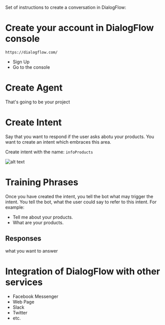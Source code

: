 Set of instructions to create a conversation in DialogFlow:

# Create your account in DialogFlow console

```
https://dialogflow.com/
```

- Sign Up
- Go to the console

# Create Agent

That's going to be your project

# Create Intent

Say that you want to respond if the user asks abotu your products. You want to create an intent which embraces this area.

Create intent with the name: `infoProducts`

![alt text](https://res.cloudinary.com/montolio/image/upload/v1525623525/Screen_Shot_2018-05-06_at_6.18.12_PM_d3xg9i.png)

# Training Phrases

Once you have created the intent, you tell the bot what may trigger the intent. You tell the bot, what the user could say to refer to this intent. For example:

- Tell me about your products.
- What are your products.

## Responses

what you want to answer

# Integration of DialogFlow with other services

- Facebook Messenger
- Web Page
- Slack
- Twitter
- etc.

# 